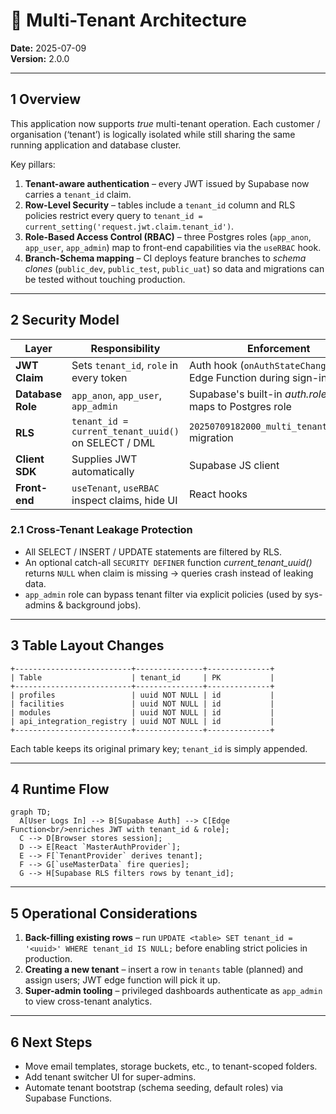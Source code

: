 # 🏢 Multi-Tenant Architecture

**Date:** 2025-07-09  
**Version:** 2.0.0

---

## 1  Overview
This application now supports *true* multi-tenant operation. Each customer / organisation (‘tenant’) is logically isolated while still sharing the same running application and database cluster.

Key pillars:
1. **Tenant-aware authentication** – every JWT issued by Supabase now carries a `tenant_id` claim.
2. **Row-Level Security** – tables include a `tenant_id` column and RLS policies restrict every query to `tenant_id = current_setting('request.jwt.claim.tenant_id')`.
3. **Role-Based Access Control (RBAC)** – three Postgres roles (`app_anon`, `app_user`, `app_admin`) map to front-end capabilities via the `useRBAC` hook.
4. **Branch-Schema mapping** – CI deploys feature branches to *schema clones* (`public_dev`, `public_test`, `public_uat`) so data and migrations can be tested without touching production.

---

## 2  Security Model
| Layer | Responsibility | Enforcement |
|-------|----------------|-------------|
| **JWT Claim** | Sets `tenant_id`, `role` in every token | Auth hook (`onAuthStateChange`) & Edge Function during sign-in |
| **Database Role** | `app_anon`, `app_user`, `app_admin` | Supabase's built-in *auth.role* claim maps to Postgres role |
| **RLS** | `tenant_id = current_tenant_uuid()` on SELECT / DML | `20250709182000_multi_tenant_rls.sql` migration |
| **Client SDK** | Supplies JWT automatically | Supabase JS client |
| **Front-end** | `useTenant`, `useRBAC` inspect claims, hide UI | React hooks |

### 2.1  Cross-Tenant Leakage Protection
* All SELECT / INSERT / UPDATE statements are filtered by RLS.
* An optional catch-all `SECURITY DEFINER` function _current_tenant_uuid()_ returns `NULL` when claim is missing → queries crash instead of leaking data.
* `app_admin` role can bypass tenant filter via explicit policies (used by sys-admins & background jobs).

---

## 3  Table Layout Changes
```
+--------------------------+---------------+--------------+
| Table                    | tenant_id     | PK           |
+--------------------------+---------------+--------------+
| profiles                 | uuid NOT NULL | id           |
| facilities               | uuid NOT NULL | id           |
| modules                  | uuid NOT NULL | id           |
| api_integration_registry | uuid NOT NULL | id           |
+--------------------------+---------------+--------------+
```
Each table keeps its original primary key; `tenant_id` is simply appended.

---

## 4  Runtime Flow
```mermaid
graph TD;
  A[User Logs In] --> B[Supabase Auth] --> C[Edge Function<br/>enriches JWT with tenant_id & role];
  C --> D[Browser stores session];
  D --> E[React `MasterAuthProvider`];
  E --> F[`TenantProvider` derives tenant];
  F --> G[`useMasterData` fire queries];
  G --> H[Supabase RLS filters rows by tenant_id];
```

---

## 5  Operational Considerations
1. **Back-filling existing rows** – run `UPDATE <table> SET tenant_id = '<uuid>' WHERE tenant_id IS NULL;` before enabling strict policies in production.
2. **Creating a new tenant** – insert a row in `tenants` table (planned) and assign users; JWT edge function will pick it up.
3. **Super-admin tooling** – privileged dashboards authenticate as `app_admin` to view cross-tenant analytics.

---

## 6  Next Steps
* Move email templates, storage buckets, etc., to tenant-scoped folders.
* Add tenant switcher UI for super-admins.
* Automate tenant bootstrap (schema seeding, default roles) via Supabase Functions.